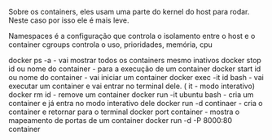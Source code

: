 Sobre os containers, eles usam uma parte do kernel do host para rodar. 
Neste caso por isso ele é mais leve.

Namespaces é a configuração que controla o isolamento entre o host e o container
cgroups controla o uso, prioridades, memória, cpu

docker ps -a - vai mostrar todos os containers mesmo inativos
docker stop id ou nome do container - para a execução de um container
docker start id ou nome do container - vai iniciar um container 
docker exec  -it id  bash - vai executar um container e vai entrar no terminal dele. ( it - modo interativo)
docker rm id - remove um container 
docker run -it ubuntu bash - cria um container e já entra no modo interativo dele
docker run -d continaer - cria o container e retornar para o terminal 
docker port container - mostra o mapeamento de portas de um container 
docker run -d -P 8000:80 container 